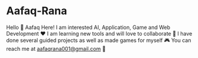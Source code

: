 # Aafaq-Rana
Hello 👋 Aafaq Here! 
I am interested AI, Application, Game and Web Development ❤️ 
I am learning new tools and will love to collaborate 🤝
I have done several guided projects as well as made games for myself 🎮
You can reach me at aafaqrana001@gmail.com 📮
